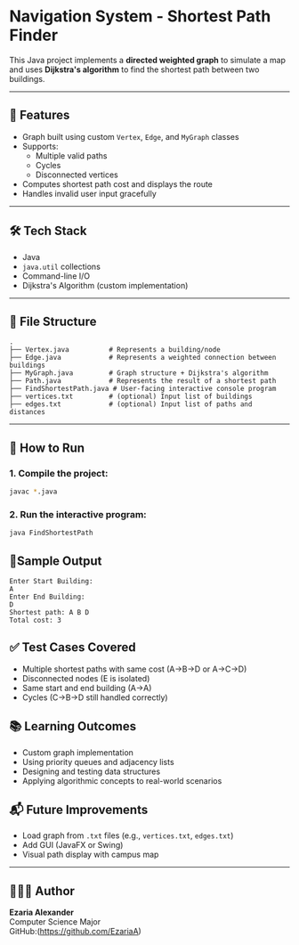 # Navigation System - Shortest Path Finder

This Java project implements a **directed weighted graph** to simulate a  map and uses **Dijkstra's algorithm** to find the shortest path between two buildings.

---

## 🧠 Features

- Graph built using custom `Vertex`, `Edge`, and `MyGraph` classes
- Supports:
  - Multiple valid paths
  - Cycles
  - Disconnected vertices
- Computes shortest path cost and displays the route
- Handles invalid user input gracefully

---

## 🛠 Tech Stack

- Java
- `java.util` collections
- Command-line I/O
- Dijkstra's Algorithm (custom implementation)

---

## 📂 File Structure

```
.
├── Vertex.java          # Represents a building/node
├── Edge.java            # Represents a weighted connection between buildings
├── MyGraph.java         # Graph structure + Dijkstra's algorithm
├── Path.java            # Represents the result of a shortest path
├── FindShortestPath.java # User-facing interactive console program
├── vertices.txt         # (optional) Input list of buildings
├── edges.txt            # (optional) Input list of paths and distances
```
---

## 🚀 How to Run

### 1. Compile the project:
```bash
javac *.java
```

### 2. Run the interactive program:
```bash
java FindShortestPath
```

## 📸Sample Output
```
Enter Start Building:
A
Enter End Building:
D
Shortest path: A B D
Total cost: 3
```

## ✅ Test Cases Covered

- Multiple shortest paths with same cost (A→B→D or A→C→D)
- Disconnected nodes (E is isolated)
- Same start and end building (A→A)
- Cycles (C→B→D still handled correctly)


## 📚 Learning Outcomes

- Custom graph implementation
- Using priority queues and adjacency lists
- Designing and testing data structures
- Applying algorithmic concepts to real-world scenarios

## 📬 Future Improvements

- Load graph from `.txt` files (e.g., `vertices.txt`, `edges.txt`)
- Add GUI (JavaFX or Swing)
- Visual path display with campus map

---
## 👩🏽‍💻 Author
**Ezaria Alexander**  
Computer Science Major  
GitHub:(https://github.com/EzariaA)
